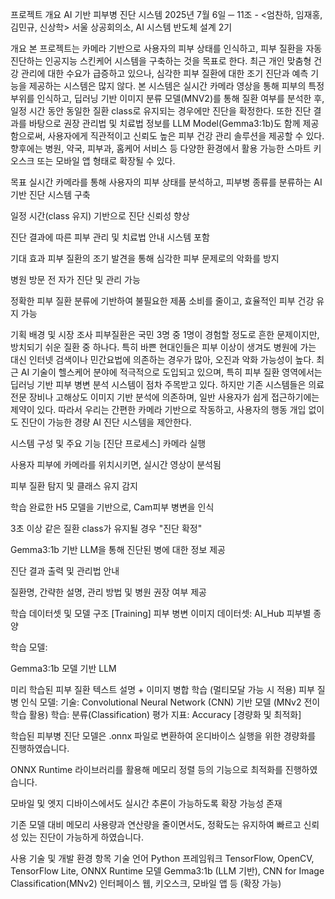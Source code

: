 프로젝트 개요
AI 기반 피부병 진단 시스템
2025년 7월 6일
 ─
 11조 - <엄찬하, 임재홍, 김민규, 신상학>
 서울 상공회의소, AI 시스템 반도체 설계 2기

개요
본 프로젝트는 카메라 기반으로 사용자의 피부 상태를 인식하고, 피부 질환을 자동 진단하는 인공지능 스킨케어 시스템을 구축하는 것을 목표로 한다.
 최근 개인 맞춤형 건강 관리에 대한 수요가 급증하고 있으나, 심각한 피부 질환에 대한 조기 진단과 예측 기능을 제공하는 시스템은 많지 않다.
본 시스템은 실시간 카메라 영상을 통해 피부의 특정 부위를 인식하고, 딥러닝 기반 이미지 분류 모델(MNV2)를 통해 질환 여부를 분석한 후, 일정 시간 동안 동일한 질환 class로 유지되는 경우에만 진단을 확정한다.
또한 진단 결과를 바탕으로 권장 관리법 및 치료법 정보를 LLM Model(Gemma3:1b)도 함께 제공함으로써, 사용자에게 직관적이고 신뢰도 높은 피부 건강 관리 솔루션을 제공할 수 있다.
 향후에는 병원, 약국, 피부과, 홈케어 서비스 등 다양한 환경에서 활용 가능한 스마트 키오스크 또는 모바일 앱 형태로 확장될 수 있다.

목표
실시간 카메라를 통해 사용자의 피부 상태를 분석하고, 피부병 종류를 분류하는 AI 기반 진단 시스템 구축


일정 시간(class 유지) 기반으로 진단 신뢰성 향상


진단 결과에 따른 피부 관리 및 치료법 안내 시스템 포함



기대 효과
피부 질환의 조기 발견을 통해 심각한 피부 문제로의 악화를 방지


병원 방문 전 자가 진단 및 관리 가능


정확한 피부 질환 분류에 기반하여 불필요한 제품 소비를 줄이고, 효율적인 피부 건강 유지 가능



기획 배경 및 시장 조사
피부질환은 국민 3명 중 1명이 경험할 정도로 흔한 문제이지만, 방치되기 쉬운 질환 중 하나다. 특히 바쁜 현대인들은 피부 이상이 생겨도 병원에 가는 대신 인터넷 검색이나 민간요법에 의존하는 경우가 많아, 오진과 악화 가능성이 높다.
최근 AI 기술이 헬스케어 분야에 적극적으로 도입되고 있으며, 특히 피부 질환 영역에서는 딥러닝 기반 피부 병변 분석 시스템이 점차 주목받고 있다.
 하지만 기존 시스템들은 의료 전문 장비나 고해상도 이미지 기반 분석에 의존하며, 일반 사용자가 쉽게 접근하기에는 제약이 있다.
따라서 우리는 간편한 카메라 기반으로 작동하고, 사용자의 행동 개입 없이도 진단이 가능한 경량 AI 진단 시스템을 제안한다.

시스템 구성 및 주요 기능
[진단 프로세스]
카메라 실행


사용자 피부에 카메라를 위치시키면, 실시간 영상이 분석됨


피부 질환 탐지 및 클래스 유지 감지


학습 완료한 H5 모델을 기반으로, Cam피부 병변을 인식


3초 이상 같은 질환 class가 유지될 경우 "진단 확정"


Gemma3:1b 기반 LLM을 통해 진단된 병에 대한 정보 제공


진단 결과 출력 및 관리법 안내


질환명, 간략한 설명, 관리 방법 및 병원 권장 여부 제공



학습 데이터셋 및 모델 구조
[Training]
피부 병변 이미지 데이터셋: AI_Hub 피부별 종양


학습 모델:


Gemma3:1b 모델 기반 LLM


미리 학습된 피부 질환 텍스트 설명 + 이미지 병합 학습 (멀티모달 가능 시 적용)
피부 질병 인식 모델:
기술: Convolutional Neural Network (CNN) 기반 모델 (MNv2 전이 학습 활용)
학습: 분류(Classification) 
평가 지표: Accuracy
[경량화 및 최적화]

학습된 피부병 진단 모델은 .onnx 파일로 변환하여 온디바이스 실행을 위한 경량화를 진행하였습니다.


ONNX Runtime 라이브러리를 활용해 메모리 정렬 등의 기능으로 최적화를 진행하였습니다.

모바일 및 엣지 디바이스에서도 실시간 추론이 가능하도록 확장 가능성 존재


기존 모델 대비 메모리 사용량과 연산량을 줄이면서도, 정확도는 유지하여 빠르고 신뢰성 있는 진단이 가능하게 하였습니다.

사용 기술 및 개발 환경
항목
기술
언어
Python
프레임워크
TensorFlow, OpenCV, TensorFlow Lite, ONNX Runtime
모델
Gemma3:1b (LLM 기반), CNN for Image Classification(MNv2)
인터페이스
웹, 키오스크, 모바일 앱 등 (확장 가능)

